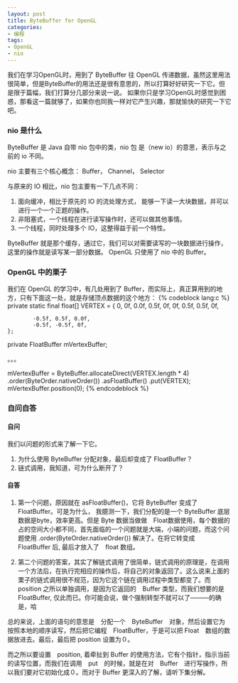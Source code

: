 ```yaml
---
layout: post
title: ByteBuffer for OpenGL
categories:
- 编程
tags:
- OpenGL
- nio
---
```


我们在学习OpenGL时，用到了 ByteBuffer 往 OpenGL 传递数据，虽然这里用法很简单，但是ByteBuffer的用法还是很有意思的，所以打算好好研究一下它。但是限于篇幅，我们打算分几部分来说一说。
如果你只是学习OpenGL时感觉到困惑，那看这一篇就够了，如果你也同我一样对它产生兴趣，那就愉快的研究一下它吧。

### nio 是什么
ByteBuffer 是 Java 自带 nio 包中的类，nio 包 是（new io）的意思，表示与之前的 io 不同。

nio 主要有三个核心概念： Buffer， Channel， Selector

与原来的 IO 相比，nio 包主要有一下几点不同：

1. 面向缓冲，相比于原先的 IO 的流处理方式， 能够一下读一大块数据，并可以进行一个一个正题的操作。
2. 非阻塞式，一个线程在进行读写操作时，还可以做其他事情。
3. 一个线程，同时处理多个 IO，这整得益于前一个特性。

ByteBuffer 就是那个缓存，通过它，我们可以对需要读写的一块数据进行操作，这里的操作就是读写某一部分数据。
OpenGL 只使用了 nio 中的 Buffer。

### OpenGL 中的栗子

我们在 OpenGL 的学习中，有几处用到了 Buffer，而实际上，真正算用到的地方，只有下面这一处，就是存储顶点数据的这个地方：
{% codeblock lang:c %}
private static final float[] VERTEX = {
            0, 0f, 0.0f,
            0.5f, 0f, 0f,
            0.5f, 0.5f, 0f,

            -0.5f, 0.5f, 0.0f,
            -0.5f, -0.5f, 0f,
    };
private FloatBuffer mVertexBuffer;

。。。

mVertexBuffer = ByteBuffer.allocateDirect(VERTEX.length * 4)
    .order(ByteOrder.nativeOrder())
    .asFloatBuffer()
    .put(VERTEX);
mVertexBuffer.position(0);
{% endcodeblock %}

### 自问自答

#### 自问
我们以问题的形式来了解一下它。

1. 为什么使用 ByteBuffer 分配对象，最后却变成了 FloatBuffer？
2. 链式调用，我知道，可为什么断开了？

#### 自答

1. 第一个问题，原因就在 asFloatBuffer()，它将 ByteBuffer 变成了 FloatBuffer。可是为什么， 我臆测一下，我们分配的是一个 ByteBuffer 底层数据是byte，效率更高。但是 Byte 数据当做做　Float数据使用，每个数据的占的空间大小都不同，首先面临的一个问题就是大端，小端的问题，而这个问题使用  .order(ByteOrder.nativeOrder())  解决了。在将它转变成　FloatBuffer 后, 最后才放入了　float 数组。

2. 第二个问题的答案，其实了解链式调用了很简单，链式调用的原理是，在调用一个方法后，在执行完相应的操作后，将自己的对象返回了。这么说来上面的栗子的链式调用很不规范，因为它这个链在调用过程中类型都变了。而　position 之所以单独调用，是因为它返回的　Buffer 类型，而我们想要的是　FloatBuffer, 仅此而已。你可能会说，做个强制转型不就可以了———的确是，哈

总的来说，上面的语句的意思是　分配一个　ByteBuffer　对象，然后设置它为按照本地的顺序读写，然后把它编程　FloatBuffer，于是可以把 Float　数组的数据放进去。最后，最后把 position 设置为０。　　

而之所以要设置　position, 着牵扯到 Buffer 的使用方法，它有个指针，指示当前的读写位置，而我们在调用　put　的时候，就是在对　Buffer　进行写操作，所以我们要对它初始化成０。而对于 Buffer 更深入的了解，请听下集分解。
